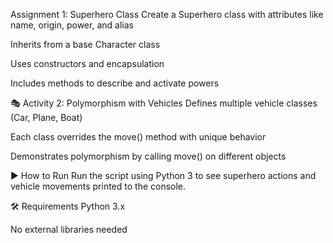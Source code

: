Assignment 1: Superhero Class
Create a Superhero class with attributes like name, origin, power, and alias

Inherits from a base Character class

Uses constructors and encapsulation

Includes methods to describe and activate powers

🎭 Activity 2: Polymorphism with Vehicles
Defines multiple vehicle classes (Car, Plane, Boat)

Each class overrides the move() method with unique behavior

Demonstrates polymorphism by calling move() on different objects

▶️ How to Run
Run the script using Python 3 to see superhero actions and vehicle movements printed to the console.

🛠️ Requirements
Python 3.x

No external libraries needed
